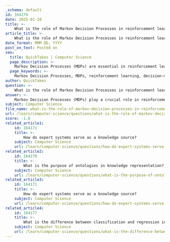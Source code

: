 ```yaml
---
_schema: default
id: 164179
date: 2025-01-28
title: >-
    What is the role of Markov Decision Processes in reinforcement learning?
article_title: >-
    What is the role of Markov Decision Processes in reinforcement learning?
date_format: MMM DD, YYYY
post_on_text: Posted on
seo:
  title: QuickTakes | Computer Science
  page_description: >-
    Markov Decision Processes (MDPs) are essential in reinforcement learning, providing a formal framework for modeling decision-making with uncertainty, enabling agents to optimize actions based on states and rewards.
  page_keywords: >-
    Markov Decision Processes, MDPs, reinforcement learning, decision-making framework, policy, value functions, Q-learning, stochastic outcomes, exploration-exploitation, algorithms
author: QuickTakes
question: >-
    What is the role of Markov Decision Processes in reinforcement learning?
answer: >-
    Markov Decision Processes (MDPs) play a crucial role in reinforcement learning (RL) as they provide a formal framework for modeling decision-making in environments where outcomes are uncertain and influenced by both random factors and the actions of an agent. Here’s a detailed breakdown of their significance:\n\n1. **Definition and Structure**: An MDP is defined by a tuple \( (S, A, P, R, \gamma) \), where:\n   - $ S $ is a set of states.\n   - $ A $ is a set of actions.\n   - $ P $ is the state transition probability function, which defines the probability of moving from one state to another given a specific action.\n   - $ R $ is the reward function, which provides feedback to the agent based on the action taken in a particular state.\n   - $ \gamma $ is the discount factor, which determines the importance of future rewards.\n\n2. **Decision-Making Framework**: MDPs allow for the representation of decision-making problems where the agent must choose actions based on its current state to maximize cumulative rewards over time. This is essential in RL, where the agent learns to make optimal decisions through trial and error.\n\n3. **Policy and Value Functions**: In the context of MDPs, a policy \( \pi(a|s) \) defines the probability of taking action $ a $ in state $ s $. The goal of an RL agent is to learn an optimal policy that maximizes the expected cumulative reward. Value functions, such as the state-value function \( V(s) \) and action-value function \( Q(s, a) \), are used to evaluate the desirability of states and actions, guiding the agent's learning process.\n\n4. **Algorithmic Foundations**: Many RL algorithms, including Q-learning and policy gradient methods, are built upon the principles of MDPs. For instance, Q-learning estimates the optimal action-value function \( Q^*(s, a) \), which represents the expected return starting from state $ s $, taking action $ a $, and thereafter following the optimal policy.\n\n5. **Applicability**: Almost all RL problems can be formalized as MDPs, making them a foundational concept in the field. They are particularly useful in scenarios where the environment is fully observable, meaning the current state completely characterizes the process.\n\n6. **Stochasticity and Exploration**: MDPs inherently account for stochastic outcomes, which is vital for RL as agents must explore different actions and learn from the resulting states and rewards. This exploration-exploitation trade-off is a key aspect of effective learning in uncertain environments.\n\nIn summary, Markov Decision Processes provide the theoretical underpinnings for reinforcement learning, enabling the modeling of complex decision-making scenarios where agents learn to optimize their actions based on feedback from the environment. Understanding MDPs is essential for grasping how RL algorithms function and why they are effective in various applications, from game playing to robotics.
subject: Computer Science
file_name: what-is-the-role-of-markov-decision-processes-in-reinforcement-learning.md
url: /learn/computer-science/questions/what-is-the-role-of-markov-decision-processes-in-reinforcement-learning
score: -1.0
related_article1:
    id: 164171
    title: >-
        How do expert systems serve as a knowledge source?
    subject: Computer Science
    url: /learn/computer-science/questions/how-do-expert-systems-serve-as-a-knowledge-source
related_article2:
    id: 164170
    title: >-
        What is the purpose of ontologies in knowledge representation?
    subject: Computer Science
    url: /learn/computer-science/questions/what-is-the-purpose-of-ontologies-in-knowledge-representation
related_article3:
    id: 164171
    title: >-
        How do expert systems serve as a knowledge source?
    subject: Computer Science
    url: /learn/computer-science/questions/how-do-expert-systems-serve-as-a-knowledge-source
related_article4:
    id: 164177
    title: >-
        What is the difference between classification and regression in supervised learning?
    subject: Computer Science
    url: /learn/computer-science/questions/what-is-the-difference-between-classification-and-regression-in-supervised-learning
---
```


&nbsp;